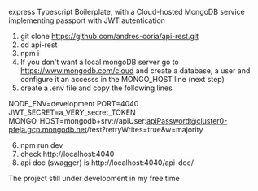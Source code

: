 express Typescript Boilerplate, with a Cloud-hosted MongoDB service implementing passport with JWT autentication


1) git clone https://github.com/andres-coria/api-rest.git
2) cd api-rest
3) npm i
4) If you don't want a local mongoDB server go to https://www.mongodb.com/cloud and create a database, a user and configure it an accesss in the MONGO_HOST line (next step)
5) create a .env file and copy the following lines

NODE_ENV=development
PORT=4040
JWT_SECRET=a_VERY_secret_TOKEN
MONGO_HOST=mongodb+srv://apiUser:apiPassword@cluster0-pfeja.gcp.mongodb.net/test?retryWrites=true&w=majority

6) npm run dev
7) check http://localhost:4040
8) api doc (swagger) is http://localhost:4040/api-doc/

The project still under development in my free time